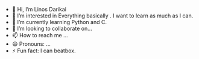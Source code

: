 - 👋 Hi, I’m Linos Darikai
- 👀 I’m interested in Everything basically . I want to learn as much as I can.
- 🌱 I’m currently learning Python and C.
- 💞️ I’m looking to collaborate on...
- 📫 How to reach me ...
- 😄 Pronouns: ...
- ⚡ Fun fact: I can beatbox.

<!---
Avalance546/Avalance546 is a ✨ special ✨ repository because its `README.md` (this file) appears on your GitHub profile.
You can click the Preview link to take a look at your changes.
--->

